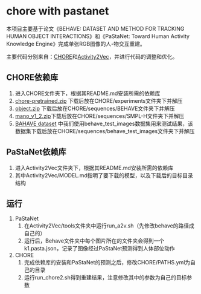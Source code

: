 # chore with pastanet

本项目主要基于论文《BEHAVE: DATASET AND METHOD FOR TRACKING HUMAN OBJECT INTERACTIONS》和《PaStaNet: Toward Human Activity Knowledge Engine》完成单张RGB图像的人-物交互重建。

主要代码分别来自：[CHORE](https://github.com/xiexh20/CHORE)和[Activity2Vec](https://github.com/DirtyHarryLYL/HAKE-Action-Torch/tree/Activity2Vec)，并进行代码的调整和优化。

## CHORE依赖库

1. 进入CHORE文件夹下，根据其README.md安装所需的依赖库
2. [chore-pretrained.zip](https://nextcloud.mpi-klsb.mpg.de/index.php/s/SatwEeqFnQdBGaF/download) 下载后放在CHORE/experiments文件夹下并解压
3. [object.zip](https://datasets.d2.mpi-inf.mpg.de/cvpr22behave/objects.zip) 下载后放在CHORE/sequences/BEHAVE文件夹下并解压
4. [mano_v1_2.zip](https://psfiles.is.tuebingen.mpg.de/downloads/mano/mano_v1_2-zip)下载后放在CHORE/sequences/SMPL-H文件夹下并解压
5. [BAHAVE dataset](https://virtualhumans.mpi-inf.mpg.de/behave/) 中我们使用behave_test_images数据集用来测试结果，该数据集下载后放在CHORE/sequences/behave_test_images文件夹下并解压

## PaStaNet依赖库

1. 进入Activity2Vec文件夹下，根据其README.md安装所需的依赖库
2. 其中Activity2Vec/MODEL.md指明了要下载的模型，以及下载后的目标目录结构

## 运行

1. PaStaNet
   1. 在Activity2Vec/tools文件夹中运行run_a2v.sh（先修改behave的路径成自己的）
   2. 运行后，Behave文件夹中每个图片所在的文件夹会得到一个k1.pasta.json，记录了图像经过PaStaNet预测得到人体部位动作
2. CHORE
   1. 完成依赖库的安装和PaStaNet的预测之后，修改CHORE/PATHS.yml为自己的目录
   2. 运行run_chore2.sh得到重建结果，注意修改其中的参数为自己的目标参数
